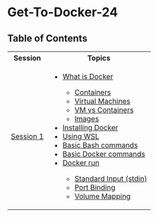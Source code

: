 # Get-To-Docker-24

## Table of Contents

<table>
<tr>
    <th>Session</th>
    <th>Topics</th>
</tr>
<tr>
    <td><a href="./Session%201/README.md">Session 1</a></td>
    <td>
    <ul>
        <li><a href="./Session%201/README.md#What is Docker">What is Docker</a></li>
        <ul>
        <li><a href="./Session%201/README.md#containers">Containers</a></li>
        <li><a href="./Session%201/README.md#Virtual-Machines">Virtual Machines</a></li>
        <li><a href="./Session%201/README.md#VM-vs-Containers">VM vs Containers</a></li>
        <li><a href="./Session%201/README.md#Images">Images</a></li>
        </ul>
        <li><a href="./Session%201/README.md#Installing-Docker">Installing Docker</a></li>
        <li><a href="./Session%201/README.md#Using-WSL">Using WSL</a></li>
        <li><a href="./Session%201/README.md#Basic-Bash-commands">Basic Bash commands</a></li>
        <li><a href="./Session%201/README.md#Basic-Docker-commands">Basic Docker commands</a></li>
        <li><a href="./Session%201/README.md#Docker-run">Docker run</a></li>
        <ul>
        <li><a href="./Session%201/README.md#Standard-Input">Standard Input (stdin)</a></li>
        <li><a href="./Session%201/README.md#Port-Binding">Port Binding</a></li>
        <li><a href="./Session%201/README.md#Volume-Mapping">Volume Mapping</a></li>
        </ul>
    </ul>
    </td>
</tr>
